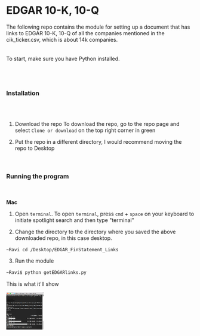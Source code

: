 # EDGAR 10-K, 10-Q <br>
The following repo contains the module for setting up a document that has links to EDGAR 10-K, 10-Q of all the companies mentioned in the cik_ticker.csv, which is about 14k companies. <br><br>
<br>
To start, make sure you have Python installed. <br><br><br><br>
### Installation

<br><br>

1. Download the repo
To download the repo, go to the repo page and select `Clone or download` on the top right corner in green

2. Put the repo in a different directory, I would recommend moving the repo to Desktop
<br><br><br>
### Running the program
<br><br>
**Mac**

1. Open ``terminal``. To open ``terminal``, press ``cmd`` + ``space`` on your keyboard to initiate spotlight search and then type "terminal"

2. Change the directory to the directory where you saved the above downloaded repo, in this case desktop.

```bash
~Ravi cd /Desktop/EDGAR_FinStatement_Links
```
3. Run the module

```bash
~Ravi$ python getEDGARlinks.py
```

This is what it'll show

<!-- ![alt text][logo] -->
<!-- [logo]: https://github.com/rkohli3/EDGAR_FinStatement_Links/blob/master/program.png -->

<img src = "https://github.com/rkohli3/EDGAR_FinStatement_Links/blob/master/program.png" width="100" height = "100">
